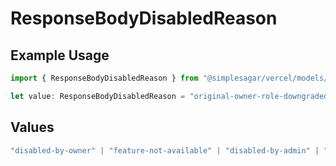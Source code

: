 # ResponseBodyDisabledReason

## Example Usage

```typescript
import { ResponseBodyDisabledReason } from "@simplesagar/vercel/models/getconfigurationsop.js";

let value: ResponseBodyDisabledReason = "original-owner-role-downgraded";
```

## Values

```typescript
"disabled-by-owner" | "feature-not-available" | "disabled-by-admin" | "original-owner-left-the-team" | "account-plan-downgrade" | "original-owner-role-downgraded"
```